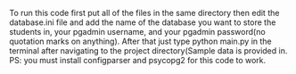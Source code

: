 To run this code first put all of the files in the same directory then edit the database.ini file and add the name of the database you want to store the students in, your pgadmin username, and your pgadmin password(no quotation marks on anything). After that just type python main.py in the terminal after navigating to the project directory(Sample data is provided in. PS: you must install configparser and psycopg2 for this code to work.


